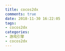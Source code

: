 ```yaml
---
title: cocos2dx
comments: true
date: 2018-11-30 16:22:05
tags:
- cocos2dx
categories:
- 游戏引擎
- cocos2dx
---
```

